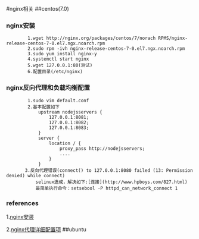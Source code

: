 #nginx相关
##centos(7.0)
### nginx安装   
			1.wget http://nginx.org/packages/centos/7/norach RPMS/nginx-release-centos-7-0.el7.ngx.noarch.rpm
			2.sudo rpm -ivh nginx-release-centos-7-0.el7.ngx.noarch.rpm
			3.sudo yum install nginx-y
			4.systemctl start nginx
			5.wget 127.0.0.1:80(测试)
			6.配置目录(/etc/nginx)

### nginx反向代理和负载均衡配置
			1.sudo vim default.conf
			2.基本配置如下
			    upstream nodejsservers { 
			        127.0.0.1:8081;
			        127.0.0.1:8082;
			        127.0.0.1:8083;
			    }
			    server {
			        location / {
			            proxy_pass http://nodejsservers;
			            ....
			        }
			    }
		   3.反向代理错误(connect() to 127.0.0.1:8080 failed (13: Permission denied) while connect)
		       selinux造成，解决如下:[连接](http://www.hpboys.com/827.html)
		       最简单执行命令：setsebool -P httpd_can_network_connect 1
### references
1.[nginx安装](http://jingyan.baidu.com/article/aa6a2c14dc36640d4d19c47e.html)

2.[nginx代理详细配置项](http://nginx.org/en/docs/http/ngx_http_proxy_module.html)
##ubuntu